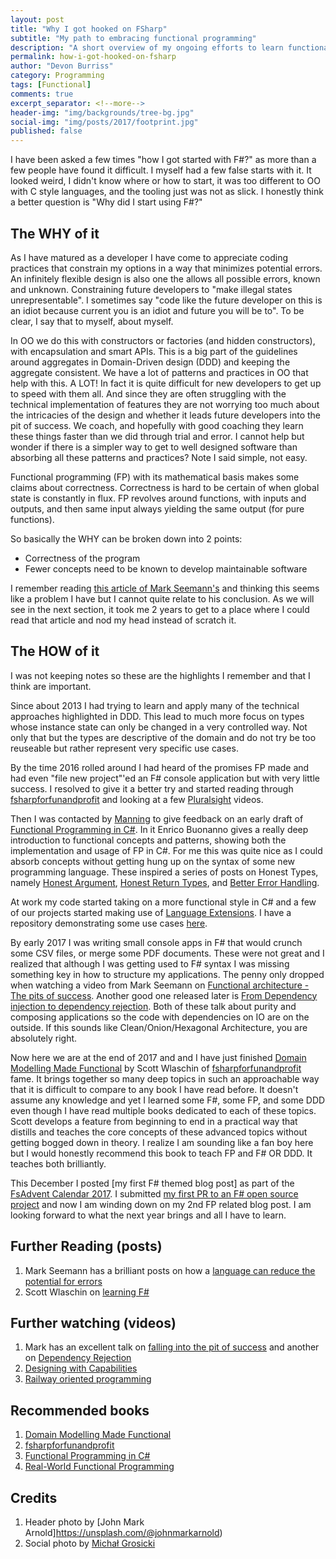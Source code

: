 ```yaml
---
layout: post
title: "Why I got hooked on FSharp"
subtitle: "My path to embracing functional programming"
description: "A short overview of my ongoing efforts to learn functional programming, specifically F#"
permalink: how-i-got-hooked-on-fsharp
author: "Devon Burriss"
category: Programming
tags: [Functional]
comments: true
excerpt_separator: <!--more-->
header-img: "img/backgrounds/tree-bg.jpg"
social-img: "img/posts/2017/footprint.jpg"
published: false
---
```


I have been asked a few times "how I got started with F#?" as more than a few people have found it difficult. I myself had a few false starts with it. It looked weird, I didn't know where or how to start, it was too different to OO with C style languages, and the tooling just was not as slick. I honestly think a better question is "Why did I start using F#?"
<!--more-->

## The WHY of it

As I have matured as a developer I have come to appreciate coding practices that constrain my options in a way that minimizes potential errors. An infinitely flexible design is also one the allows all possible errors, known and unknown. Constraining future developers to "make illegal states unrepresentable". I sometimes say "code like the future developer on this is an idiot because current you is an idiot and future you will be to". To be clear, I say that to myself, about myself.

In OO we do this with constructors or factories (and hidden constructors), with encapsulation and smart APIs. This is a big part of the guidelines around aggregates in Domain-Driven design (DDD) and keeping the aggregate consistent. We have a lot of patterns and practices in OO that help with this. A LOT! In fact it is quite difficult for new developers to get up to speed with them all. And since they are often struggling with the technical implementation of features they are not worrying too much about the intricacies of the design and whether it leads future developers into the pit of success. We coach, and hopefully with good coaching they learn these things faster than we did through trial and error. I cannot help but wonder if there is a simpler way to get to well designed software than absorbing all these patterns and practices? Note I said simple, not easy.

Functional programming (FP) with its mathematical basis makes some claims about correctness. Correctness is hard to be certain of when global state is constantly in flux. FP revolves around functions, with inputs and outputs, and then same input always yielding the same output (for pure functions).

So basically the WHY can be broken down into 2 points:

- Correctness of the program
- Fewer concepts need to be known to develop maintainable software

I remember reading [this article of Mark Seemann's](http://blog.ploeh.dk/2015/04/13/less-is-more-language-features/) and thinking this seems like a problem I have but I cannot quite relate to his conclusion. As we will see in the next section, it took me 2 years to get to a place where I could read that article and nod my head instead of scratch it.

## The HOW of it

I was not keeping notes so these are the highlights I remember and that I think are important.

Since about 2013 I had trying to learn and apply many of the technical approaches highlighted in DDD. This lead to much more focus on types whose instance state can only be changed in a very controlled way. Not only that but the types are descriptive of the domain and do not try be too reuseable but rather represent very specific use cases.

By the time 2016 rolled around I had heard of the promises FP made and had even "file new project"'ed an F# console application but with very little success. I resolved to give it a better try and started reading through [fsharpforfunandprofit](https://fsharpforfunandprofit.com/books/#downloadable-ebook-of-this-site) and looking at a few [Pluralsight](https://www.pluralsight.com/search?q=F%23&categories=course) videos.

Then I was contacted by [Manning](https://www.manning.com/) to give feedback on an early draft of [Functional Programming in C#](https://www.manning.com/books/functional-programming-in-c-sharp). In it Enrico Buonanno gives a really deep introduction to functional concepts and patterns, showing both the implementation and usage of FP in C#. For me this was quite nice as I could absorb concepts without getting hung up on the syntax of some new programming language. These inspired a series of posts on Honest Types, namely [Honest Argument](http://devonburriss.me/honest-arguments/), [Honest Return Types](http://devonburriss.me/honest-return-types/), and [Better Error Handling](http://devonburriss.me/better-error-handling/).

At work my code started taking on a more functional style in C# and a few of our projects started making use of [Language Extensions](https://github.com/louthy/language-ext). I have a repository demonstrating some use cases [here](https://github.com/dburriss/ElevatedExamples).

By early 2017 I was writing small console apps in F# that would crunch some CSV files, or merge some PDF documents. These were not great and I realized that although I was getting used to F# syntax I was missing something key in how to structure my applications. The penny only dropped when watching a video from Mark Seemann on [Functional architecture - The pits of success](https://www.youtube.com/watch?v=US8QG9I1XW0). Another good one released later is [From Dependency injection to dependency rejection](https://www.youtube.com/watch?v=cxs7oLGrxQ4). Both of these talk about purity and composing applications so the code with dependencies on IO are on the outside. If this sounds like Clean/Onion/Hexagonal Architecture, you are absolutely right.

Now here we are at the end of 2017 and and I have just finished [Domain Modelling Made Functional](https://fsharpforfunandprofit.com/books/#domain-modeling-made-functional-ebook-and-paper) by Scott Wlaschin of [fsharpforfunandprofit](https://fsharpforfunandprofit.com/) fame. It brings together so many deep topics in such an approachable way that it is difficult to compare to any book I have read before. It doesn't assume any knowledge and yet I learned some F#, some FP, and some DDD even though I have read multiple books dedicated to each of these topics. Scott develops a feature from beginning to end in a practical way that distills and teaches the core concepts of these advanced topics without getting bogged down in theory. I realize I am sounding like a fan boy here but I would honestly recommend this book to teach FP and F# OR DDD. It teaches both brilliantly.

This December I posted [my first F# themed blog post] as part of the [FsAdvent Calendar 2017](https://sergeytihon.com/2017/10/22/f-advent-calendar-in-english-2017/). I submitted [my first PR to an F# open source project](https://github.com/giraffe-fsharp/giraffe-template/pull/4) and now I am winding down on my 2nd FP related blog post. I am looking forward to what the next year brings and all I have to learn.


## Further Reading (posts)

1. Mark Seemann has a brilliant posts on how a [language can reduce the potential for errors](http://blog.ploeh.dk/2015/04/13/less-is-more-language-features/)
1. Scott Wlaschin on [learning F#](https://fsharpforfunandprofit.com/learning-fsharp/)

## Further watching (videos)

1. Mark has an excellent talk on [falling into the pit of success](https://www.youtube.com/watch?v=US8QG9I1XW0) and another on [Dependency Rejection](https://www.youtube.com/watch?v=cxs7oLGrxQ4)
1. [Designing with Capabilities](https://vimeo.com/162209391)
1. [Railway oriented programming](https://vimeo.com/113707214)

## Recommended books

1. [Domain Modelling Made Functional](https://fsharpforfunandprofit.com/books/#domain-modeling-made-functional-ebook-and-paper)
1. [fsharpforfunandprofit](https://fsharpforfunandprofit.com/books/#downloadable-ebook-of-this-site)
1. [Functional Programming in C#](https://www.manning.com/books/functional-programming-in-c-sharp)
1. [Real-World Functional Programming](https://www.manning.com/books/real-world-functional-programming)

## Credits

1. Header photo by [John Mark Arnold]https://unsplash.com/@johnmarkarnold)
1. Social photo by [Michał Grosicki](https://unsplash.com/@groosheck)
